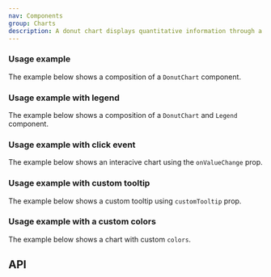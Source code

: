 ```yaml
---
nav: Components
group: Charts
description: A donut chart displays quantitative information through a circular visualization.
---
```


<code src="./demos/index.tsx" nopadding></code>

### Usage example

The example below shows a composition of a `DonutChart` component.

<code src="./demos/example.tsx"></code>

### Usage example with legend

The example below shows a composition of a `DonutChart` and `Legend` component.

<code src="./demos/withLegend.tsx"></code>

### Usage example with click event

The example below shows an interacive chart using the `onValueChange` prop.

<code src="./demos/clickEvent.tsx"></code>

### Usage example with custom tooltip

The example below shows a custom tooltip using `customTooltip` prop.

<code src="./demos/customTooltip.tsx"></code>

### Usage example with a custom colors

The example below shows a chart with custom `colors`.

<code src="./demos/customColors.tsx"></code>

## API

<API></API>
